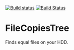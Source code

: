 [![Build status](https://ci.appveyor.com/api/projects/status/m6kuiha51ej0tx0o/branch/master?svg=true)](https://ci.appveyor.com/project/ilyayunkin/filecopiestree/branch/master)
[![Build Status](https://travis-ci.org/ilyayunkin/FileCopiesTree.svg?branch=master)](https://travis-ci.org/ilyayunkin/FileCopiesTree)

# FileCopiesTree
Finds equal files on your HDD.
